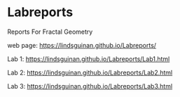 # Labreports
Reports For Fractal Geometry 

web page: https://lindsguinan.github.io/Labreports/ 

Lab 1: https://lindsguinan.github.io/Labreports/Lab1.html

Lab 2: https://lindsguinan.github.io/Labreports/Lab2.html

Lab 3: https://lindsguinan.github.io/Labreports/Lab3.html

